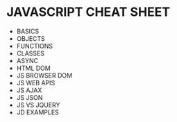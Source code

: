 # JAVASCRIPT CHEAT SHEET
- BASICS
- OBJECTS
- FUNCTIONS
- CLASSES
- ASYNC
- HTML DOM
- JS BROWSER DOM
- JS WEB APIS
- JS AJAX
- JS JSON
- JS VS JQUERY
- JD EXAMPLES
